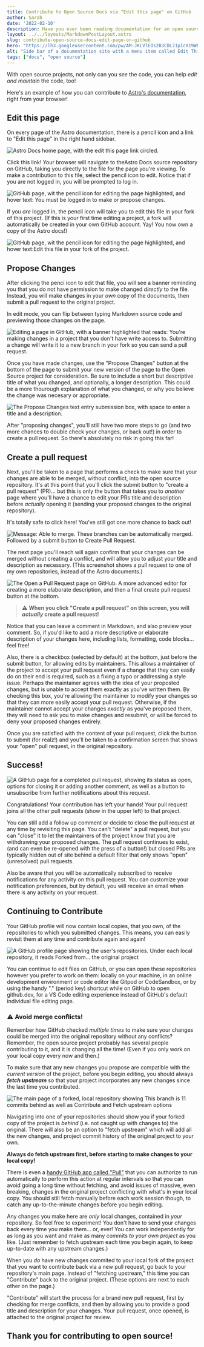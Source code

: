 ```yaml
---
title: Contribute to Open Source Docs via "Edit this page" on GitHub
author: Sarah
date: '2022-02-10'
description: Have you ever been reading documentation for an open source project and found a typo, or an out-of-date code example? If there's an "edit this page on GitHub" link, then you're only a few clicks away from contributing to Open Source and helping out a project!
layout: ../../layouts/MarkdownPostLayout.astro
slug: contribute-open-source-docs-edit-page-on-github
hero: "https://lh3.googleusercontent.com/pw/AM-JKLVlEOs2B3CDL71pIcX19WE_CJe8g0AY9Yvdo_xAtngnbNEodJwfa02WL2r5PQbmybCOD3wtqIDxXPvi5eNxb-67gEkqAPl56OzAbl5fYHbSk7kPFnOJYmOEEw4mOTvNhhCYQYSkL3B6oC0gfYg59sCN1w=w250-no?"
alt: "Side bar of a documentation site with a menu item called Edit This Page"
tags: ["docs", "open source"]
---
```

With open source projects, not only can you *see* the code, you can help *edit and maintain* the code, too!

Here's an example of how you can contribute to [Astro's documentation](https://docs.astro.build), right from your browser!

## Edit this page
On every page of the Astro documentation, there is a pencil icon and a link to "Edit this page" in the right hand sidebar.

![Astro Docs home page, with the edit this page link circled.](https://lh3.googleusercontent.com/pw/AM-JKLU_kl-WFfHVC6TBI-CZe7esReIiCzC_xaPd4kdjQFri7mVsOFovee04s5p76FzRKR_hKbPtVUjdYYDeFUx6lzuIsXp52p9H5KqzSvkn0uQz8JYtKKzcp50J7B0g56lxQ-itFF3mhbfsCH9zxcwM7vQiTg=w2367-h1334-no?)

Click this link!  Your browser will navigate to theAstro Docs source repository on GitHub, taking you directly to the file for the page you're viewing. To make a contribution to this file, select the pencil icon to edit. Notice that if you are not logged in, you will be prompted to log in. 

![GitHub page, wit the pencil icon for editing the page highlighted, and hover text: You must be logged in to make or propose changes.](https://lh3.googleusercontent.com/pw/AM-JKLWVjV1esyJ6ytzpgiCBX204uQoDfINTRCUqX1GN936Rd5MkPr4aZrkwuWORHWF9NggpJ4YIUu1ptidj2jjak2J8kW8Mj_k0tCuN79Vo0RY8jNPjviK26fKNoRmM-HsLmfz4INflxaGbuzh9e4j7YF_M_w=w2132-h1009-no?)

If you *are* logged in, the pencil icon will take you to edit this file in your fork of this project. (If this is your first time editing a project, a fork will automatically be created in your own GitHub account. Yay! You now own a copy of the Astro docs!)

![GitHub page, wit the pencil icon for editing the page highlighted, and hover text:Edit this file in your fork of the project.](https://lh3.googleusercontent.com/pw/AM-JKLWipslaN8fxh8j2IdCnyfyJhiv_6zVd-EuvkNVyxrZR5lTJr5S5_jwUFKyB24qXVRIW2vtdCK_mAprpaIV4EIuDvUzqFGoceXqTwqDCtfDT7U6gSCm2PP6InF6x7wQScP_Eyx1-jwMtoYeP-PQkq-OyPQ=w2132-h1009-no?)


## Propose Changes
After clicking the penci icon to edit that file, you will see a banner reminding you that you do not have permission to make changed *directly* to the file. Instead, you will make changes in your *own* copy of the documents, then submit a pull request to the original project.

In edit mode, you can flip between typing Markdown source code and previewing those changes on the page.

![Editing a page in GitHub, with a banner highlighted that reads: You're making changes in a project that you don't have write access to. Submitting a change will write it to a new branch in your fork so you can send a pull request.](https://lh3.googleusercontent.com/pw/AM-JKLXJqnQSZ1S1A0N7DGLLMlmGH0hM0Et9cmzqMOLa8TsE_2YAdt2JL7FB-vV4KMFCmZ7-fhV0WT-q2N77YWo8TEYqS_yuGzX3BPPY-UOl94JGmisEbxoGyKC_eIHKElAkvuaSxCvHq5NTJbi1QG1O8XTFOA=w2132-h1223-no?)

Once you have made changes, use the "Propose Changes" button at the bottom of the page to submit your new version of the page to the Open Source project for consideration. Be sure to include a short but descriptive title of what you changed, and optionally, a longer description. This could be a more thourough explanation of what you changed, or why you believe the change was necesary or appropriate. 

![The Propose Changes text entry submission box, with space to enter a title and a description.](https://lh3.googleusercontent.com/pw/AM-JKLXWu82RfWuzpY1OYplqYyQTPpr3eFNJhs9JIunoRHsUBNtCXv6a87ZvVZk93zCRgvYgudH4SErQrqgzGYsoVR7JKhED2P1uR709clbLmM1J_4lVSTVoWt164V5HHkeKf-Xt_Z2FAOO2jL-w4FRN_1MlGQ=w1849-h805-no?)

After "proposing changes", you'll still have two more steps to go (and two more chances to double check your changes, or back out!) in order to create a pull request. So there's absolutely no risk in going this far!

## Create a pull request
Next, you'll be taken to a page that performs a check to make sure that your changes are able to be merged, without conflict, into the open source repository. It's at this point that you'll click the submit button to "create a pull request" (PR)... but this is only the button that takes you to *another* page where you'll have a chance to edit your PRs title and description before *actually* opening it (sending your proposed changes to the original repository). 

It's totally safe to click here! You've still got one more chance to back out!

![Message: Able to merge. These branches can be automatically merged. Followed by a submit button to Create Pull Request.](https://lh3.googleusercontent.com/pw/AM-JKLVNBeNY81MqF9gzK-_kfFX5we3Kk8SyMYHSujsi1wGyvAR0_pyHRZQrTXk4XppHA9jiwTupp8yMXyd6inn4TB3-wPltW7uXs12uGBtaZeuvcZX4m2eeyJ3jZNNhQF0qwGPDtP7EYpcBqF_mj_rZBQ327Q=w1747-h195-no?)

The next page you'll reach will again confirm that your changes can be merged without creating a conflict, and will allow you to adjust your title and description as necessary. (This screenshot shows a pull request to one of my own repositories, instead of the Astro documents.)

![The Open a Pull Request page on GitHub. A more advanced editor for creating a more elaborate description, and then a final create pull request button at the bottom.](https://lh3.googleusercontent.com/pw/AM-JKLXinD_jpQl7ciFjpI2yN8E-lJPgpcTbPOu7O89Bm9CC85AL0cC9udngyowgur5QFzAJV0-UVibRylt8RGTP9EZKtxx6ZbnkagBZCObaKJ2-N-PLrNg6CVEQy4UnYXnW2OxhYd7cW-OmINk1RIGPO9KwtQ=w1747-h836-no?authuser=0)

>⚠️ **When you click "Create a pull request" on this screen, you will *actually* create a pull request!**

Notice that you can leave a comment in Markdown, and also preview your comment. So, if you'd like to add a more descriptive or elaborate description of your changes here, including lists, formatting, code blocks... feel free!

Also, there is a checkbox (selected by default) at the bottom, just before the submit button, for allowing edits by maintainers. This allows a maintainer of the project to accept your pull request even if a change that they can easily do on their end is required, such as a fixing a typo or addressing a style issue. Perhaps the maintainer agrees with the idea of your proposted changes, but is unable to accept them exactly as you've written them. By checking this box, you're allowing the maintainer to modify your changes so that they can more easily accept your pull request. Otherwise, if the maintainer cannot accept your changes *exactly* as you've proposed them, they will need to ask you to make changes and resubmit, or will be forced to deny your proposed changes entirely.

Once you are satisfied with the content of your pull request, click the button to submit (for realz!) and you'll be taken to a confirmation screen that shows your "open" pull request, in the original repository.

## Success!
![A GitHub page for a completed pull request, showing its status as open, options for closing it or adding another comment, as well as a button to unsubscribe from further notifications about this request.](https://lh3.googleusercontent.com/pw/AM-JKLVm_4gUSrAdry7tFHPm2qiWnXNHS_x4LoYOLRRDnbXIYlg31Ia4uVOxynamMfysRFj1M9c8PI01AlrVi1vhmJmMaQ5-WpP2DG_zJnJ7yX_O0e_CBL1Ciydd42ojuO4nNOeF7k2qqsqu3x-Epzl2-J3JoA=w1806-h1229-no?authuser=0)

Congratulations! Your contribution has left your hands! Your pull request joins all the other pull requests (show in the upper left) to that project. 

You can still add a follow up comment or decide to close the pull request at any time by revisiting this page. You can't "delete" a pull request, but you can "close" it to let the maintainers of the project know that you are withdrawing your proposed changes. The pull request continues to exist, (and can even be re-opened with the press of a button!) but closed PRs are typically hidden out of site behind a default filter that only shows "open" (unresolved) pull requests.

Also be aware that you will be automatically subscribed to receive notifications for any activity on this pull request. You can customize your notification preferences, but by default, you will receive an email when there is any activity on your request.

## Continuing to Contribute

Your GitHub profile will now contain local copies, that *you* own, of the repositories to which you submitted changes. This means, you can easily revisit them at any time and contribute again and again!

![A GitHub profile page showing the user's repositories. Under each local repository, it reads Forked from... the original project](https://lh3.googleusercontent.com/pw/AM-JKLVtcxnpUc5qai86ZKw32mIiHV6FpZMVqqUEtvsagHAXMskeohdGKB-QWJYfp42U-Mud9BBUJmuMTn9iIMq8vnw9SoAsL7VXUFgv4Kykf1DNIt9Rb_7A4dSizI1krJsn2rRXl-OfLAYN80fpZcleeRtqIw=w1828-h694-no?authuser=0)

You can continue to edit files on GitHub, or you can open these repositories however you prefer to work on them: locally on your machine, in an online development environment or code editor like Gitpod or CodeSandbox, or by using the handy "." (period key) shortcut while on GitHub to open github.dev, for a VS Code editing experience instead of GitHub's default individual file editing page.

### ⚠️ Avoid merge conflicts!

Remember how GitHub checked *multiple times* to make sure your changes could be merged into the original repository without any conflicts? Remember, the open source project probably has several people contributing to it, and it is changing all the time! (Even if you only work on your local copy every now and then.)

To make sure that any new changes you propose are compatible with the *current version* of the project, before you begin editing, you should always ***fetch upstream*** so that your project incorporates any new changes since the last time you contributed.

![The main page of a forked, local repository showing This branch is 11 commits behind as well as Contribute and Fetch upstream options](https://lh3.googleusercontent.com/pw/AM-JKLXlr6bZkeal-1mmFhUgME_5LEmxsCICrfEo5ppodxVJ5MqYNC3DbKeuwhkeIhG2UD_DnM_New6XkQLuFzK8EJf5IXS5w8QGPuczxRa7UXvAJX0C4Yt6UponzpNrKpE4rufZdGONlgbyI9Eeo3KUoeYHyg=w1534-h449-no?)

Navigating into one of your repositories should show you if your forked copy of the project is *behind* (i.e. not caught up with changes to) the original. There will also be an option to "fetch upstream" which will add all the new changes, and project commit history of the original project to your own.

**Always do fetch upstream first, before starting to make changes to your local copy!**

There is even a [handy GitHub app called "Pull"](https://github.com/apps/pull) that you can authorize to run automatically to perform this action at regular intervals so that you can avoid going a long time without fetching, and avoid issues of massive, even breaking, changes in the original project conflicting with what's in your local copy. You should still fetch manually before each work session though, to catch any up-to-the-minute changes before you begin editing.

Any changes you make here are *only* local changes, contained in *your* repository. So feel free to experiment! You don't have to send your changes back every time you make them... or, ever! You can work independently for as long as you want and make as many commits *to your own project* as you like. (Just remember to fetch upstream each time you begin again, to keep up-to-date with any upstream changes.)

When you *do* have new changes commited to your local fork of the project that you want to contribute back via a new pull request, go back to your repository's main page. Instead of "fetching upstream," this time you can "Contribute" back to the original project. (These options are next to each other on the page.)

"Contribute" will start the process for a brand new pull request, first by checking for merge conflicts, and then by allowing you to provide a good title and description for your changes. Your pull request, once opened, is attached to the original project for review.

## Thank you for contributing to open source!






